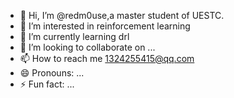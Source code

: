 - 👋 Hi, I’m @redm0use,a master student of UESTC.
- 👀 I’m interested in reinforcement learning
- 🌱 I’m currently learning drl
- 💞️ I’m looking to collaborate on ...
- 📫 How to reach me 1324255415@qq.com
- 😄 Pronouns: ...
- ⚡ Fun fact: ...

<!---
redm0use/redm0use is a ✨ special ✨ repository because its `README.md` (this file) appears on your GitHub profile.
You can click the Preview link to take a look at your changes.
--->

